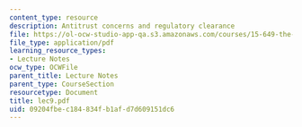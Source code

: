 ```yaml
---
content_type: resource
description: Antitrust concerns and regulatory clearance
file: https://ol-ocw-studio-app-qa.s3.amazonaws.com/courses/15-649-the-law-of-mergers-and-acquisitions-spring-2003/09204fbec184834fb1afd7d609151dc6_lec9.pdf
file_type: application/pdf
learning_resource_types:
- Lecture Notes
ocw_type: OCWFile
parent_title: Lecture Notes
parent_type: CourseSection
resourcetype: Document
title: lec9.pdf
uid: 09204fbe-c184-834f-b1af-d7d609151dc6
---
```

